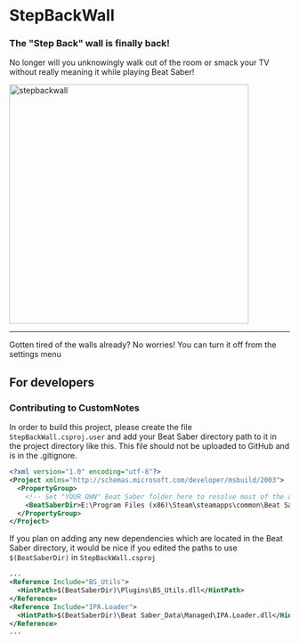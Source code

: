 # StepBackWall

### The "Step Back" wall is finally back!
No longer will you unknowingly walk out of the room or smack your TV without really meaning it while playing Beat Saber!

<p align="left">
  <img src="https://i.imgur.com/Lp1koue.jpg" width="430" title="stepbackwall">
</p>

---

Gotten tired of the walls already? No worries! You can turn it off from the settings menu

## For developers

### Contributing to CustomNotes
In order to build this project, please create the file `StepBackWall.csproj.user` and add your Beat Saber directory path to it in the project directory like this.
This file should not be uploaded to GitHub and is in the .gitignore.

```xml
<?xml version="1.0" encoding="utf-8"?>
<Project xmlns="http://schemas.microsoft.com/developer/msbuild/2003">
  <PropertyGroup>
    <!-- Set "YOUR OWN" Beat Saber folder here to resolve most of the dependency paths! -->
    <BeatSaberDir>E:\Program Files (x86)\Steam\steamapps\common\Beat Saber</BeatSaberDir>
  </PropertyGroup>
</Project>
```

If you plan on adding any new dependencies which are located in the Beat Saber directory, it would be nice if you edited the paths to use `$(BeatSaberDir)` in `StepBackWall.csproj`

```xml
...
<Reference Include="BS_Utils">
  <HintPath>$(BeatSaberDir)\Plugins\BS_Utils.dll</HintPath>
</Reference>
<Reference Include="IPA.Loader">
  <HintPath>$(BeatSaberDir)\Beat Saber_Data\Managed\IPA.Loader.dll</HintPath>
</Reference>
...
```
